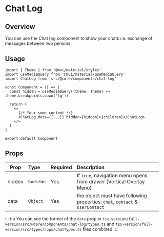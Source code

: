 # Chat Log

## Overview

You can use the Chat log component to show your chats i.e. exchange of messages between two persons.

## Usage

```tsx
import { Theme } from '@mui/material/styles'
import useMediaQuery from '@mui/material/useMediaQuery'
import ChatLog from 'src/@core/components/chat-log'

const Component = () => {
  const hidden = useMediaQuery((theme: Theme) => theme.breakpoints.down('lg'))
  
  return (
    <>
      {/* Your some content */}
      <ChatLog data={{...}} hidden={hidden}>{children}</ChatLog>
    </>
  )
}

export default Component
```

## Props

| Prop   |   Type    | Required | Description                                                                  |
| ------ | :-------- | :------- | :--------------------------------------------------------------------------- |
| hidden | `boolean` |      Yes | If `true`, navigation menu opens from drawer (Vertical Overlay Menu)         |
| data   | `Object`  |      Yes | the object must have following properties: `chat`, `contact` & `userContact` |

::: tip
You can see the format of the `data` prop in `tsx-version/full-version/src/@core/components/chat-log/types.ts` and `tsx-version/full-version/src/types/apps/chatTypes.ts` files combined.
:::
